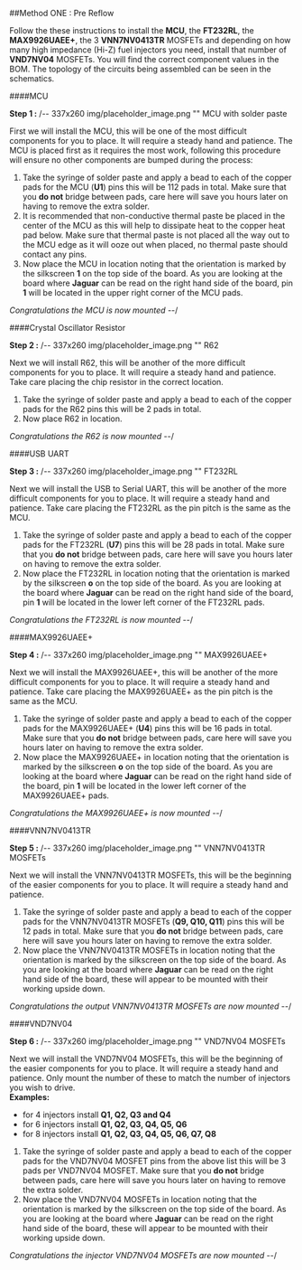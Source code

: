 ##Method ONE : Pre Reflow

Follow the these instructions to install the **MCU**, the **FT232RL**, the **MAX9926UAEE+**, the 3 **VNN7NV0413TR** MOSFETs and depending on how many high impedance (Hi-Z) fuel injectors you need, install that number of **VND7NV04** MOSFETs. You will find the correct component values in the BOM. The topology of the circuits being assembled can be seen in the schematics.

####MCU

**Step 1 :** 
/-- 337x260 img/placeholder_image.png "" MCU with solder paste 

First we will install the MCU, this will be one of the most difficult components for you to place. It will require a steady hand and patience. The MCU is placed first as it requires the most work, following this procedure will ensure no other components are bumped during the process:

 1. Take the syringe of solder paste and apply a bead to each of the copper pads for the MCU (**U1**) pins this will be 112 pads in total. Make sure that you **do not** bridge between pads, care here will save you hours later on having to remove the extra solder.
 2. It is recommended that non-conductive thermal paste be placed in the center of the MCU as this will help to dissipate heat to the copper heat pad below. Make sure that thermal paste is not placed all the way out to the MCU edge as it will ooze out when placed, no thermal paste should contact any pins.
 3. Now place the MCU in location noting that the orientation is marked by the silkscreen **1** on the top side of the board. As you are looking at the board where **Jaguar** can be read on the right hand side of the board, pin **1** will be located in the upper right corner of the MCU pads.

*Congratulations the MCU is now mounted*
--/

####Crystal Oscillator Resistor

**Step 2 :** 
/-- 337x260 img/placeholder_image.png "" R62 

Next we will install R62, this will be another of the more difficult components for you to place. It will require a steady hand and patience. Take care placing the chip resistor in the correct location.

 1. Take the syringe of solder paste and apply a bead to each of the copper pads for the R62 pins this will be 2 pads in total. 
 2. Now place R62 in location.

*Congratulations the R62 is now mounted*
--/

####USB UART

**Step 3 :** 
/-- 337x260 img/placeholder_image.png "" FT232RL 

Next we will install the USB to Serial UART, this will be another of the more difficult components for you to place. It will require a steady hand and patience. Take care placing the FT232RL as the pin pitch is the same as the MCU.

 1. Take the syringe of solder paste and apply a bead to each of the copper pads for the FT232RL (**U7**) pins this will be 28 pads in total. Make sure that you **do not** bridge between pads, care here will save you hours later on having to remove the extra solder.
 2. Now place the FT232RL in location noting that the orientation is marked by the silkscreen **o** on the top side of the board.  As you are looking at the board where **Jaguar** can be read on the right hand side of the board, pin **1** will be located in the lower left corner of the FT232RL pads.

*Congratulations the FT232RL is now mounted*
--/

####MAX9926UAEE+

**Step 4 :** 
/-- 337x260 img/placeholder_image.png "" MAX9926UAEE+

Next we will install the MAX9926UAEE+, this will be another of the more difficult components for you to place. It will require a steady hand and patience. Take care placing the MAX9926UAEE+ as the pin pitch is the same as the MCU.

 1. Take the syringe of solder paste and apply a bead to each of the copper pads for the MAX9926UAEE+ (**U4**) pins this will be 16 pads in total. Make sure that you **do not** bridge between pads, care here will save you hours later on having to remove the extra solder.
 2. Now place the MAX9926UAEE+ in location noting that the orientation is marked by the silkscreen **o** on the top side of the board.  As you are looking at the board where **Jaguar** can be read on the right hand side of the board, pin **1** will be located in the lower left corner of the MAX9926UAEE+ pads.

*Congratulations the MAX9926UAEE+ is now mounted*
--/

####VNN7NV0413TR

**Step 5 :** 
/-- 337x260 img/placeholder_image.png "" VNN7NV0413TR MOSFETs 

Next we will install the VNN7NV0413TR MOSFETs, this will be the beginning of the easier components for you to place. It will require a steady hand and patience. 

 1. Take the syringe of solder paste and apply a bead to each of the copper pads for the VNN7NV0413TR MOSFETs (**Q9, Q10, Q11**) pins this will be 12 pads in total. Make sure that you **do not** bridge between pads, care here will save you hours later on having to remove the extra solder.
 2. Now place the VNN7NV0413TR MOSFETs in location noting that the orientation is marked by the silkscreen on the top side of the board.  As you are looking at the board where **Jaguar** can be read on the right hand side of the board, these will appear to be mounted with their working upside down.

*Congratulations the output VNN7NV0413TR MOSFETs are now mounted*
--/

####VND7NV04

**Step 6 :** 
/-- 337x260 img/placeholder_image.png "" VND7NV04 MOSFETs 

Next we will install the VND7NV04 MOSFETs, this will be the beginning of the easier components for you to place. It will require a steady hand and patience. Only mount the number of these to match the number of injectors you wish to drive. <br>
**Examples:**<br>
 - for 4 injectors install **Q1, Q2, Q3 and Q4**<br>
 - for 6 injectors install **Q1, Q2, Q3, Q4, Q5, Q6**<br>
 - for 8 injectors install **Q1, Q2, Q3, Q4, Q5, Q6, Q7, Q8**

 1. Take the syringe of solder paste and apply a bead to each of the copper pads for the VND7NV04 MOSFET pins from the above list this will be 3 pads per VND7NV04 MOSFET. Make sure that you **do not** bridge between pads, care here will save you hours later on having to remove the extra solder.
 2. Now place the VND7NV04 MOSFETs in location noting that the orientation is marked by the silkscreen on the top side of the board.  As you are looking at the board where **Jaguar** can be read on the right hand side of the board, these will appear to be mounted with their working upside down.

*Congratulations the injector VND7NV04 MOSFETs are now mounted*
--/

